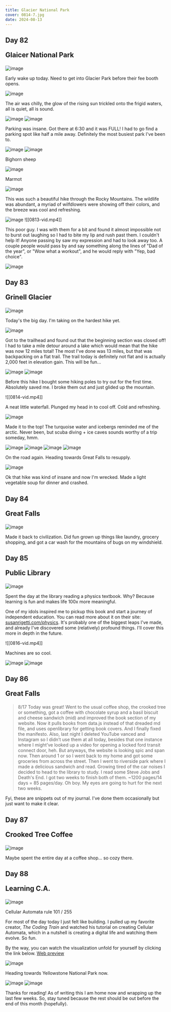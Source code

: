 ```yaml
---
title: Glacier National Park
cover: 0814-7.jpg
date: 2024-08-13
---
```


## Day 82 <p class="inline text-gray-700 ">Glaicer National Park</p>

![image](0813-1.jpg)

Early wake up today. Need to get into Glacier Park before their fee booth opens.

![image](0813-2.jpg)

The air was chilly, the glow of the rising sun trickled onto the frigid waters, all is quiet, all is sound.

![image](0813-3.jpg)
![image](0813-4.jpg)

Parking was insane. Got there at 6:30 and it was FULL! I had to go find a parking spot like half a mile away. Definitely the most busiest park I've been to.

![image](0813-5.jpg)
![image](0813-6.jpg)

<p class="italic text-center">Bighorn sheep</p>

![image](0813-7.jpg)

<p class="italic text-center">Marmot</p>

![image](0813-8.jpg)

This was such a beautiful hike through the Rocky Mountains. The wildlife was abundant, a myriad of wilfdlowers were showing off their colors, and the breeze was cool and refreshing.

![image](0813-9.jpg)
![[0813-vid.mp4]]

This poor guy. I was with them for a bit and found it almost impossible not to burst out laughing so I had to bite my lip and rush past them. I couldn't help it! Anyone passing by saw my expression and had to look away too. A couple people would pass by and say something along the lines of "Dad of the year", or "Wow what a workout", and he would reply with "Yep, bad choice".

![image](0813-10.jpg)

## Day 83 <p class="inline text-gray-700 ">Grinell Glacier</p>


![image](0814-1.jpg)

Today's the big day. I'm taking on the hardest hike yet.

![image](0814-2.jpg)

Got to the trailhead and found out that the beginning section was closed off! I had to take a mile detour around a lake which would mean that the hike was now 12 miles total! The most I've done was 13 miles, but that was backpacking on a flat trail. The trail today is definitely not flat and is actually 2,000 feet in elevation gain. This will be fun...

![image](0814-3.jpg)
![image](0814-4.jpg)

Before this hike I bought some hiking poles to try out for the first time. Absolutely saved me. I broke them out and just glided up the mountain. 

![[0814-vid.mp4]]

A neat little waterfall. Plunged my head in to cool off. Cold and refreshing.

![image](0814-5.jpg)

Made it to the top! The turquoise water and icebergs reminded me of the arctic. Never been, but scuba diving + ice caves sounds worthy of a trip someday, hmm. 

![image](0814-10.jpg)
![image](0814-6.jpg)
![image](0814-7.jpg)
![image](0814-8.jpg)

On the road again. Heading towards Great Falls to resupply.

![image](0814-9.jpg)

Ok that hike was kind of insane and now I'm wrecked. Made a light vegetable soup for dinner and crashed.

## Day 84 <p class="inline text-gray-700 ">Great Falls</p>

![image](0815-1.jpg)

Made it back to civilization. Did fun grown up things like laundry, grocery shopping, and got a car wash for the mountains of bugs on my windshield. 

## Day 85 <p class="inline text-gray-700 ">Public Library</p>

![image](0816-1.jpg)

Spent the day at the library reading a physics textbook. Why? Because learning is fun and makes life 100x more meaningful. 

One of my idols inspired me to pickup this book and start a journey of independent education. You can read more about it on their site: <a href="https://www.susanrigetti.com/physics">susanrigetti.com/physics</a>. It's probably one of the biggest leaps I've made, and already I've discovered some (relatively) profound things. I'll cover this more in depth in the future.

![[0816-vid.mp4]]

Machines are so cool.

![image](0816-2.jpg)
![image](0816-3.jpg)

## Day 86 <p class="inline text-gray-700 ">Great Falls</p>

> 8/17
> Today was great! Went to the usual coffee shop, the crooked tree or something, got a coffee with chocolate syrup and a basil biscuit and cheese sandwich (mid) and improved the book section of my website. Now it pulls books from data.js instead of that dreaded md file, and uses openlibrary for getting book covers. And I finally fixed the manifesto. Also, last night I deleted YouTube vanced and Instagram so I didn’t use them at all today, besides that one instance where I might’ve looked up a video for opening a locked ford transit connect door, heh. But anyways, the website is looking spic and span now. Then around 1 or so I went back to my home and got some groceries from across the street. Then I went to riverside park where I made a delicious sandwich and read. Growing tired of the car noises I decided to head to the library to study. I read some Steve Jobs and Death's End. I got two weeks to finish both of them. ~1200 pages/14 days = 85 pages/day. Oh boy. My eyes are going to hurt for the next two weeks.

Fyi, these are snippets out of my journal. I've done them occasionally but just want to make it clear.

## Day 87 <p class="inline text-gray-700 ">Crooked Tree Coffee</p>

![image](0818-1.jpg)

Maybe spent the entire day at a coffee shop... so cozy there.

## Day 88 <p class="inline text-gray-700 ">Learning C.A.</p>

![image](0819-4.png)
<p class="italic text-center">Cellular Automata rule 101 / 255</p>

For most of the day today I just felt like building. I pulled up my favorite creator, *The Coding Train* and watched his tutorial on creating Cellular Automata, which in a nutshell is creating a digital life and watching them evolve. So fun.

By the way, you can watch the visualization unfold for yourself by clicking the link below.
<a href="https://editor.p5js.org/cw1a/sketches/wFp_zevAl">Web preview</a>

![image](0819-1.jpg)

Heading towards Yellowstone National Park now.

![image](0819-2.jpg)
![image](0819-3.jpg)

Thanks for reading! As of writing this I am home now and wrapping up the last few weeks. So, stay tuned because the rest should be out before the end of this month (hopefully). 

